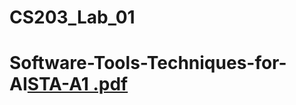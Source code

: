 
# CS203_Lab_01

# Software-Tools-Techniques-for-AI[STA-A1 .pdf](https://github.com/user-attachments/files/18408695/STA-A1.pdf)


